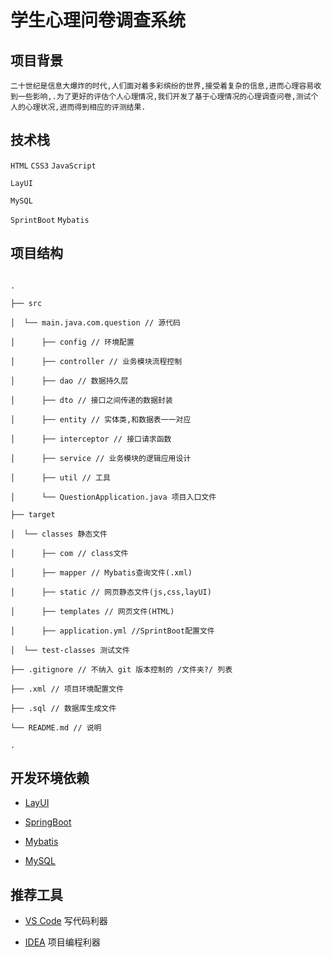 # 学生心理问卷调查系统

## 项目背景

    二十世纪是信息大爆炸的时代,人们面对着多彩缤纷的世界,接受着复杂的信息,进而心理容易收到一些影响,.为了更好的评估个人心理情况,我们开发了基于心理情况的心理调查问卷,测试个人的心理状况,进而得到相应的评测结果.

## 技术栈

`HTML` `CSS3` `JavaScript`

`LayUI`

`MySQL`

`SprintBoot` `Mybatis`

## 项目结构

```

.

├── src

│  └── main.java.com.question // 源代码

│      ├── config // 环境配置

│      ├── controller // 业务模块流程控制

│      ├── dao // 数据持久层

│      ├── dto // 接口之间传递的数据封装

│      ├── entity // 实体类,和数据表一一对应

│      ├── interceptor // 接口请求函数

│      ├── service // 业务模块的逻辑应用设计

│      ├── util // 工具

│      └── QuestionApplication.java 项目入口文件

├── target

│  └── classes 静态文件

│      ├── com // class文件

│      ├── mapper // Mybatis查询文件(.xml)

│      ├── static // 网页静态文件(js,css,layUI)

│      ├── templates // 网页文件(HTML)

│      ├── application.yml //SprintBoot配置文件

│  └── test-classes 测试文件

├── .gitignore // 不纳入 git 版本控制的 /文件夹?/ 列表

├── .xml // 项目环境配置文件

├── .sql // 数据库生成文件

└── README.md // 说明

.

```

## 开发环境依赖

- [LayUI](https://www.layui.com/)

- [SpringBoot](https://spring.io/projects/spring-boot)

- [Mybatis](https://mybatis.org/mybatis-3/zh/index.html)

- [MySQL](https://www.mysql.com/)

## 推荐工具

- [VS Code](https://code.visualstudio.com/) 写代码利器

- [IDEA](https://www.jetbrains.com/idea/) 项目编程利器
